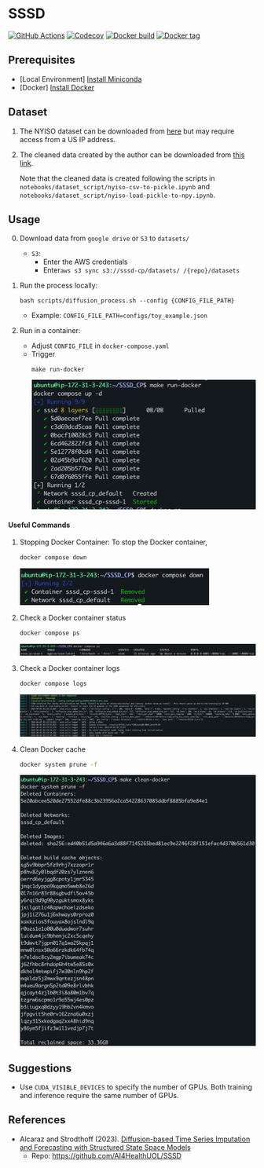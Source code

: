 # SSSD
<p align="left">
  <a href="https://github.com/egpivo/SSSD_CP/actions"><img src="https://github.com/egpivo/SSSD_CP/workflows/Test/badge.svg" alt="GitHub Actions"/></a>
  <a href="https://codecov.io/gh/egpivo/SSSD_CP"><img src="https://codecov.io/gh/egpivo/SSSD_CP/graph/badge.svg?token=gtKjUUupSz" alt="Codecov"/></a>
  <a href="https://hub.docker.com/repository/docker/egpivo/sssd"><img src="https://img.shields.io/docker/automated/egpivo/sssd" alt="Docker build"/></a>
  <a href="https://hub.docker.com/repository/docker/egpivo/sssd"><img src="https://img.shields.io/docker/v/egpivo/sssd" alt="Docker tag"/></a>
</p>

## Prerequisites
- [Local Environment] [Install Miniconda](https://docs.anaconda.com/free/miniconda/miniconda-install/)
- [Docker] [Install Docker](https://docs.docker.com/get-docker/)


## Dataset
1. The NYISO dataset can be downloaded from [here](https://www.nyiso.com/) but may require access from a US IP address.
2. The cleaned data created by the author can be downloaded from [this link](https://drive.google.com/drive/folders/1dwPkBIHSikhQ5ru3HPQiILSnaGAtP3Yr?usp=sharing).

   Note that the cleaned data is created following the scripts in `notebooks/dataset_script/nyiso-csv-to-pickle.ipynb` and `notebooks/dataset_script/nyiso-load-pickle-to-npy.ipynb`.

## Usage
0. Download data from `google drive` or `S3` to `datasets/`
   - `S3`:
     - Enter the AWS credentials
     - Enter`aws s3 sync s3://sssd-cp/datasets/ /{repo}/datasets`
1. Run the process locally:
    ```shell
    bash scripts/diffusion_process.sh --config {CONFIG_FILE_PATH}
    ```
   - Example: `CONFIG_FILE_PATH=configs/toy_example.json`

2. Run in a container:
   - Adjust `CONFIG_FILE` in `docker-compose.yaml`
   - Trigger
       ```shell
       make run-docker
       ```
     ![img.png](docs/images/img.png)

####  Useful Commands

1. Stopping Docker Container: To stop the Docker container,
    ```bash
    docker compose down
    ```
   ![img.png](docs/images/img_5.png)
2. Check a Docker container status
   ```bash
   docker compose ps
   ```
   ![img_2.png](docs/images/img_2.png)
3. Check a Docker container logs
   ```bash
   docker compose logs
   ```
   ![img_1.png](docs/images/img_1.png)

4. Clean Docker cache
   ```bash
   docker system prune -f
   ```
   ![img_4.png](docs/images/img_4.png)

## Suggestions
- Use `CUDA_VISIBLE_DEVICES` to specify the number of GPUs. Both training and inference require the same number of GPUs.



## References
- Alcaraz and Strodthoff (2023). [Diffusion-based Time Series Imputation and Forecasting with Structured State Space Models](https://arxiv.org/pdf/2208.09399.pdf)
  - Repo: https://github.com/AI4HealthUOL/SSSD
